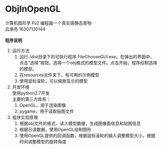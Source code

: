 # ObjInOpenGL
计算机图形学 PJ2 编程画一个真实感静态景物 \
吕承亮 16307130144 \
\
**程序说明** 
1. 运行方法 
    1) 运行./dist目录下的可执行程序 FileChooseGUI.exe。在弹出的界面中，点击“选择”按钮，选择一个obj格式的模型文件。点击开始，程序绘制选择的模型。
    2) 在resources文件夹下，有可用的示例模型
    2) 使用鼠标滚轮，可以缩放显示的模型
2. 开发环境 \
    使用python2.7开发 \
    主要的第三方库有：
    1) OpenGL，用于渲染图像
    2) pygame，用于读取贴图文件
3. 程序实现原理
    1) 根据obj文件的格式，读入模型数据，生成图像面信息和贴图信息
    2) 根据已读数据，使用OpenGL绘制图形
    3) 使用OpenGL提供的回调函数，根据鼠标滚轮的输入调整模型大小，根据时间调整模型的旋转角度
